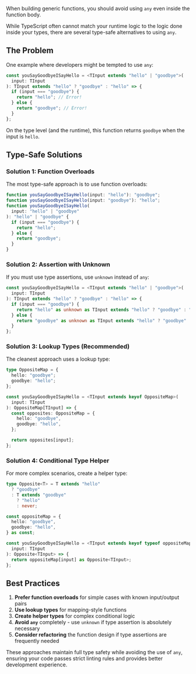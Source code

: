 When building generic functions, you should avoid using `any` even inside the function body.

While TypeScript often cannot match your runtime logic to the logic done inside your types, there are several type-safe alternatives to using `any`.

## The Problem

One example where developers might be tempted to use `any`:

```ts
const youSayGoodbyeISayHello = <TInput extends "hello" | "goodbye">(
  input: TInput
): TInput extends "hello" ? "goodbye" : "hello" => {
  if (input === "goodbye") {
    return "hello"; // Error!
  } else {
    return "goodbye"; // Error!
  }
};
```

On the type level (and the runtime), this function returns `goodbye` when the input is `hello`.

## Type-Safe Solutions

### Solution 1: Function Overloads

The most type-safe approach is to use function overloads:

```ts
function youSayGoodbyeISayHello(input: "hello"): "goodbye";
function youSayGoodbyeISayHello(input: "goodbye"): "hello";
function youSayGoodbyeISayHello(
  input: "hello" | "goodbye"
): "hello" | "goodbye" {
  if (input === "goodbye") {
    return "hello";
  } else {
    return "goodbye";
  }
}
```

### Solution 2: Assertion with Unknown

If you must use type assertions, use `unknown` instead of `any`:

```ts
const youSayGoodbyeISayHello = <TInput extends "hello" | "goodbye">(
  input: TInput
): TInput extends "hello" ? "goodbye" : "hello" => {
  if (input === "goodbye") {
    return "hello" as unknown as TInput extends "hello" ? "goodbye" : "hello";
  } else {
    return "goodbye" as unknown as TInput extends "hello" ? "goodbye" : "hello";
  }
};
```

### Solution 3: Lookup Types (Recommended)

The cleanest approach uses a lookup type:

```ts
type OppositeMap = {
  hello: "goodbye";
  goodbye: "hello";
};

const youSayGoodbyeISayHello = <TInput extends keyof OppositeMap>(
  input: TInput
): OppositeMap[TInput] => {
  const opposites: OppositeMap = {
    hello: "goodbye",
    goodbye: "hello",
  };

  return opposites[input];
};
```

### Solution 4: Conditional Type Helper

For more complex scenarios, create a helper type:

```ts
type Opposite<T> = T extends "hello"
  ? "goodbye"
  : T extends "goodbye"
    ? "hello"
    : never;

const oppositeMap = {
  hello: "goodbye",
  goodbye: "hello",
} as const;

const youSayGoodbyeISayHello = <TInput extends keyof typeof oppositeMap>(
  input: TInput
): Opposite<TInput> => {
  return oppositeMap[input] as Opposite<TInput>;
};
```

## Best Practices

1. **Prefer function overloads** for simple cases with known input/output pairs
2. **Use lookup types** for mapping-style functions
3. **Create helper types** for complex conditional logic
4. **Avoid `any`** completely - use `unknown` if type assertion is absolutely necessary
5. **Consider refactoring** the function design if type assertions are frequently needed

These approaches maintain full type safety while avoiding the use of `any`, ensuring your code passes strict linting rules and provides better development experience.
